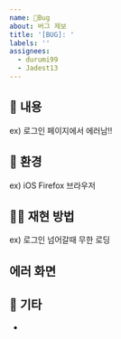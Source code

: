 ```yaml
---
name: 🐞Bug
about: 버그 제보
title: '[BUG]: '
labels: ''
assignees:
  - durumi99
  - Jadest13
---
```


## 🐞 내용

ex) 로그인 페이지에서 에러남!!

## 🌉 환경

ex) iOS Firefox 브라우저

## 🤸‍♂️ 재현 방법

ex) 로그인 넘어갈때 무한 로딩

## 에러 화면

 <!-- 스크린샷 or GIF 등 -->

## 🔔 기타

-
